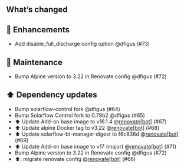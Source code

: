 ## What’s changed

## 🚀 Enhancements

- Add disable_full_discharge config option @dfigus (#73)

## 🧰 Maintenance

- Bump Alpine version to 3.22 in Renovate config @dfigus (#72)

## ⬆️ Dependency updates

- Bump solarflow-control fork @dfigus (#64)
- Bump Solarflow Control fork to 0.79b2 @dfigus (#65)
- ⬆️ Update Add-on base image to v16.1.4 @[renovate[bot]](https://github.com/apps/renovate) (#67)
- ⬆️ Update alpine Docker tag to v3.22 @[renovate[bot]](https://github.com/apps/renovate) (#68)
- ⬆️ Update solarflow-bt-manager digest to f6c838d @[renovate[bot]](https://github.com/apps/renovate) (#69)
- ⬆️ Update Add-on base image to v17 (major) @[renovate[bot]](https://github.com/apps/renovate) (#71)
- Bump Alpine version to 3.22 in Renovate config @dfigus (#72)
- ⬆️: migrate renovate config @[renovate[bot]](https://github.com/apps/renovate) (#66)
